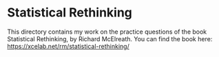 # Statistical Rethinking
This directory contains my work on the practice questions of the book Statistical Rethinking, by Richard McElreath.
You can find the book here: https://xcelab.net/rm/statistical-rethinking/